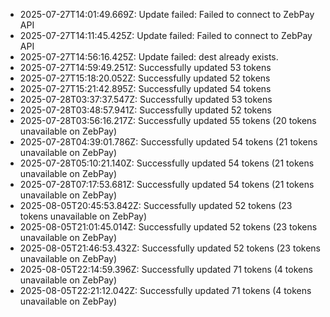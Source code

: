 - 2025-07-27T14:01:49.669Z: Update failed: Failed to connect to ZebPay API
- 2025-07-27T14:11:45.425Z: Update failed: Failed to connect to ZebPay API
- 2025-07-27T14:56:16.425Z: Update failed: dest already exists.
- 2025-07-27T14:59:49.251Z: Successfully updated 53 tokens
- 2025-07-27T15:18:20.052Z: Successfully updated 52 tokens
- 2025-07-27T15:21:42.895Z: Successfully updated 54 tokens
- 2025-07-28T03:37:37.547Z: Successfully updated 53 tokens
- 2025-07-28T03:48:57.941Z: Successfully updated 52 tokens
- 2025-07-28T03:56:16.217Z: Successfully updated 55 tokens (20 tokens unavailable on ZebPay)
- 2025-07-28T04:39:01.786Z: Successfully updated 54 tokens (21 tokens unavailable on ZebPay)
- 2025-07-28T05:10:21.140Z: Successfully updated 54 tokens (21 tokens unavailable on ZebPay)
- 2025-07-28T07:17:53.681Z: Successfully updated 54 tokens (21 tokens unavailable on ZebPay)
- 2025-08-05T20:45:53.842Z: Successfully updated 52 tokens (23 tokens unavailable on ZebPay)
- 2025-08-05T21:01:45.014Z: Successfully updated 52 tokens (23 tokens unavailable on ZebPay)
- 2025-08-05T21:46:53.432Z: Successfully updated 52 tokens (23 tokens unavailable on ZebPay)
- 2025-08-05T22:14:59.396Z: Successfully updated 71 tokens (4 tokens unavailable on ZebPay)
- 2025-08-05T22:21:12.042Z: Successfully updated 71 tokens (4 tokens unavailable on ZebPay)
